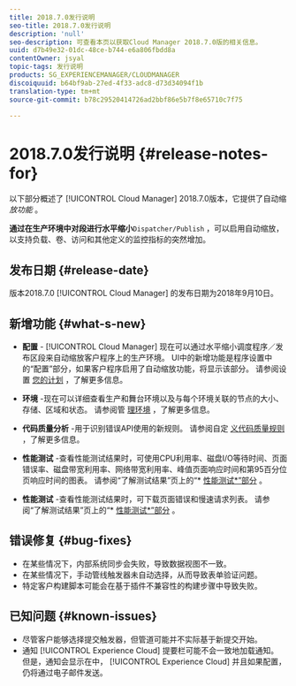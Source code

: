 ```yaml
---
title: 2018.7.0发行说明
seo-title: 2018.7.0发行说明
description: 'null'
seo-description: 可查看本页以获取Cloud Manager 2018.7.0版的相关信息。
uuid: d7b49e32-01dc-48ce-b744-e6a806fbdd8a
contentOwner: jsyal
topic-tags: 发行说明
products: SG_EXPERIENCEMANAGER/CLOUDMANAGER
discoiquuid: b64bf9ab-27ed-4f33-adc8-d73d34094f1b
translation-type: tm+mt
source-git-commit: b78c29520414726ad2bbf86e5b7f8e65710c7f75

---
```



# 2018.7.0发行说明 {#release-notes-for}

以下部分概述了 [!UICONTROL Cloud Manager] 2018.7.0版本，它提供了自动缩 *放功能* 。

**通过在生产环境中对段进行水平缩小**`Dispatcher/Publish` ，可以启用自动缩放，以支持负载、卷、访问和其他定义的监控指标的突然增加。

## 发布日期 {#release-date}

版本2018.7.0 [!UICONTROL Cloud Manager] 的发布日期为2018年9月10日。

## 新增功能 {#what-s-new}

* **配置** - [!UICONTROL Cloud Manager] 现在可以通过水平缩小调度程序／发布区段来自动缩放客户程序上的生产环境。 UI中的新增功能是程序设置中的“配置”部分，如果客户程序启用了自动缩放功能，将显示该部分。 请参阅设置 [您的计划](setting-up-program.md) ，了解更多信息。

* **环境** -现在可以详细查看生产和舞台环境以及与每个环境关联的节点的大小、存储、区域和状态。 请参阅管 [理环境](manage-your-environment.md) ，了解更多信息。

* **代码质量分析** -用于识别错误API使用的新规则。 请参阅自定 [义代码质量规则](custom-code-quality-rules.md) ，了解更多信息。

* **性能测试** -查看性能测试结果时，可使用CPU利用率、磁盘I/O等待时间、页面错误率、磁盘带宽利用率、网络带宽利用率、峰值页面响应时间和第95百分位页响应时间的图表。 请参阅“了解测试结果”页上的“* [性能测试*”部分](understand-your-test-results.md) 。

* **性能测试** -查看性能测试结果时，可下载页面错误和慢速请求列表。 请参阅“了解测试结果”页上的“* [性能测试*”部分](understand-your-test-results.md) 。

## 错误修复 {#bug-fixes}

* 在某些情况下，内部系统同步会失败，导致数据视图不一致。
* 在某些情况下，手动管线触发器未自动选择，从而导致表单验证问题。
* 特定客户构建脚本可能会在基于插件不兼容性的构建步骤中导致失败。

## 已知问题 {#known-issues}

* 尽管客户能够选择提交触发器，但管道可能并不实际基于新提交开始。
* 通知 [!UICONTROL Experience Cloud] 提要栏可能不会一致地加载通知。 但是，通知会显示在中， [!UICONTROL Experience Cloud] 并且如果配置，仍将通过电子邮件发送。


